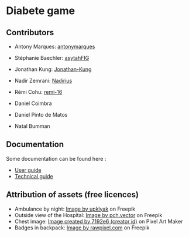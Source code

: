 # Diabete game

## Contributors
- Antony Marques: [antonymarques](https://github.com/antonymarques)
- Stéphanie Baechler: [asytahFIG](https://github.com/asytahFIG)
- Jonathan Kung: [Jonathan-Kung](https://github.com/Jonathan-Kung)
- Nadir Zemrani: [Nadirius](https://github.com/Nadirius)
- Rémi Cohu: [remi-16](https://github.com/remi-16)

- Daniel Coimbra
- Daniel Pinto de Matos
- Natal Bumman

## Documentation
Some documentation can be found here :
- [User guide](doc/user_guide/main.pdf)
- [Technical guide](doc/technical_guide/technical_guide.md)

## Attribution of assets (free licences)
- Ambulance by night: <a href="https://www.freepik.com/free-vector/ambulance-night-city-medic-car-with-signaling-riding-empty-metropolis-street-with-buildings-glowing-neon-signboards_14900607.htm#query=ambulance&position=47&from_view=search&track=sph">Image by upklyak</a> on Freepik
- Outside view of the Hospital: <a href="https://www.freepik.com/free-vector/people-walking-sitting-hospital-building-city-clinic-glass-exterior-flat-vector-illustration-medical-help-emergency-architecture-healthcare-concept_10613398.htm#query=hospital&position=0&from_view=search&track=sph">Image by pch.vector</a> on Freepik
- Chest image: <a href="http://pixelartmaker.com/art/4f3ec9a5bb0a64e">Image created by 7192e6 (creator id)</a> on Pixel Art Maker
- Badges in backpack: <a href="https://www.freepik.com/free-vector/set-mixed-banners-vector_3386429.htm#query=badge&position=6&from_view=keyword">Image by rawpixel.com</a> on Freepik
